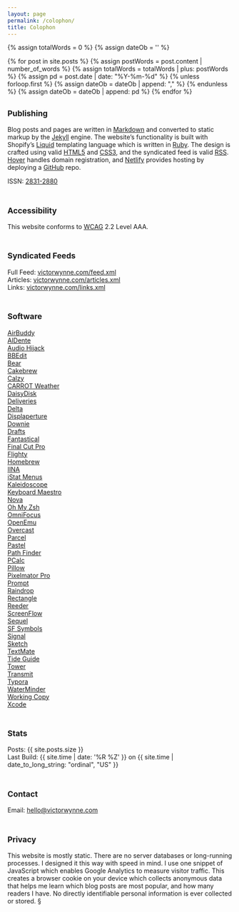 ```yaml
---
layout: page
permalink: /colophon/
title: Colophon
---
```


{% assign totalWords = 0 %}
{% assign dateOb = '' %}

{% for post in site.posts %}
	{% assign postWords = post.content | number_of_words %}
	{% assign totalWords = totalWords | plus:  postWords %}
	{% assign pd = post.date | date: "%Y-%m-%d" %}
	{% unless forloop.first %}
		{% assign dateOb = dateOb | append: "," %}
	{% endunless %}
	{% assign dateOb = dateOb | append: pd %}
{% endfor %}

## <small>Publishing</small>

Blog posts and pages are written in [Markdown](https://daringfireball.net/projects/markdown/) and converted to static markup by the [Jekyll](https://jekyllrb.com) engine. The website’s functionality is built with Shopify’s [Liquid](https://shopify.github.io/liquid/) templating language which is written in [Ruby](https://www.ruby-lang.org/en/). The design is crafted using valid [HTML5](https://validator.w3.org/nu/?doc=https%3A%2F%2Fvictorwynne.com%2F) and [CSS3](https://jigsaw.w3.org/css-validator/validator?uri=https%3A%2F%2Fvictorwynne.com&profile=css3svg&usermedium=all&warning=0&vextwarning=), and the syndicated feed is valid [RSS](https://validator.w3.org/feed/check.cgi?url=https%3A%2F%2Fvictorwynne.com%2Ffeed.xml). [Hover](https://hover.com/) handles domain registration, and [Netlify](https://www.netlify.com) provides hosting by deploying a [GitHub](https://www.github.com/victorwynne/victorwynne/) repo.

ISSN: [2831-2880](https://portal.issn.org/resource/ISSN/2831-2880)<br><br>

## <small>Accessibility</small>

This website conforms to [WCAG](https://www.levelaccess.com/understanding-wcag/) 2.2 Level AAA.
<br><br>

## <small>Syndicated Feeds</small>

Full Feed: [victorwynne.com/feed.xml](https://victorwynne.com/feed.xml)<br>
Articles: [victorwynne.com/articles.xml](https://victorwynne.com/articles.xml)<br>
Links: [victorwynne.com/links.xml](https://victorwynne.com/links.xml)<br><br>

## <small>Software</small>

[AirBuddy](https://v2.airbuddy.app)<br>
[AlDente](https://apphousekitchen.com)<br>
[Audio Hijack](https://rogueamoeba.com/audiohijack)<br>
[BBEdit](https://www.barebones.com/products/bbedit)<br>
[Bear](https://bear.app)<br>
[Cakebrew](https://www.cakebrew.com)<br>
[Calzy](https://www.calzy.app)<br>
[CARROT Weather](https://www.meetcarrot.com/weather)<br>
[DaisyDisk](https://daisydiskapp.com)<br>
[Deliveries](https://deliveries.app/en.html)<br>
[Delta](https://deltaemulatorapp.com)<br>
[Displaperture](https://manytricks.com/displaperture)<br>
[Downie](https://software.charliemonroe.net/downie)<br>
[Drafts](https://getdrafts.com/)<br>
[Fantastical](https://flexibits.com/fantastical)<br>
[Final Cut Pro](https://www.apple.com/final-cut-pro/)<br>
[Flighty](https://www.flightyapp.com)<br>
[Homebrew](https://brew.sh)<br>
[IINA](https://iina.io)<br>
[iStat Menus](https://bjango.com/mac/istatmenus)<br>
[Kaleidoscope](https://kaleidoscope.app)<br>
[Keyboard Maestro](https://www.keyboardmaestro.com/main/)<br>
[Nova](https://nova.app)<br>
[Oh My Zsh](https://ohmyz.sh)<br>
[OmniFocus](https://www.omnigroup.com/omnifocus/)<br>
[OpenEmu](https://openemu.org)<br>
[Overcast](https://overcast.fm)<br>
[Parcel](https://parcelapp.net)<br>
[Pastel](https://www.highcaffeinecontent.com/blog/20200610-Pastel)<br>
[Path Finder](https://www.cocoatech.io)<br>
[PCalc](https://www.pcalc.com/mac)<br>
[Pillow](https://pillow.app)<br>
[Pixelmator Pro](https://www.pixelmator.com/pro)<br>
[Prompt](https://panic.com/prompt/)<br>
[Raindrop](https://raindrop.io)<br>
[Rectangle](https://rectangleapp.com)<br>
[Reeder](https://reederapp.com)<br>
[ScreenFlow](https://www.telestream.net/screenflow/overview.htm)<br>
[Sequel](https://www.getsequel.app)<br>
[SF Symbols](https://developer.apple.com/sf-symbols)<br>
[Signal](https://signal.org)<br>
[Sketch](https://www.sketch.com)<br>
[TextMate](https://macromates.com)<br>
[Tide Guide](https://www.tideguide.com)<br>
[Tower](https://www.git-tower.com/mac)<br>
[Transmit](https://panic.com/transmit)<br>
[Typora](https://typora.io)<br>
[WaterMinder](https://waterminder.com)<br>
[Working Copy](https://workingcopyapp.com)<br>
[Xcode](https://developer.apple.com/xcode)<br><br>

## <small>Stats</small>

Posts: {{ site.posts.size }}<br>
Last Build: {{ site.time | date: '%R %Z' }} on {{ site.time | date_to_long_string: "ordinal", "US" }}<br><br>

## <small>Contact</small>

Email: hello@victorwynne.com<br><br>

## <small>Privacy</small>

This website is mostly static. There are no server databases or long-running processes. I designed it this way with speed in mind. I use one snippet of JavaScript which enables Google Analytics to measure visitor traffic. This creates a browser cookie on your device which collects anonymous data that helps me learn which blog posts are most popular, and how many readers I have. No directly identifiable personal information is ever collected or stored. §
<br><br>
